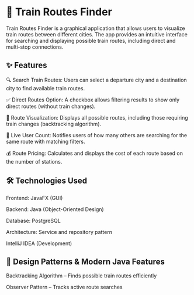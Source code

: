 # 🚆 Train Routes Finder 

Train Routes Finder is a graphical application that allows users to visualize train routes between different cities. The app provides an intuitive interface for searching and displaying possible train routes, including direct and multi-stop connections.

## ✨ Features

🔍 Search Train Routes: Users can select a departure city and a destination city to find available train routes.

✅ Direct Routes Option: A checkbox allows filtering results to show only direct routes (without train changes).

📍 Route Visualization: Displays all possible routes, including those requiring train changes (backtracking algorithm).

👥 Live User Count: Notifies users of how many others are searching for the same route with matching filters.

💰 Route Pricing: Calculates and displays the cost of each route based on the number of stations.

## 🛠️ Technologies Used

Frontend: JavaFX (GUI)

Backend: Java (Object-Oriented Design)

Database: PostgreSQL

Architecture: Service and repository pattern

IntelliJ IDEA (Development)

## 📌 Design Patterns & Modern Java Features

Backtracking Algorithm – Finds possible train routes efficiently

Observer Pattern – Tracks active route searches
